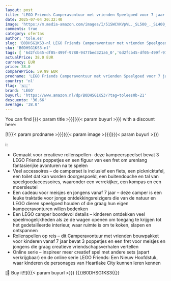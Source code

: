 ```yaml
---
layout: post
title: 'LEGO Friends Camperavontuur met vrienden Speelgoed voor 7 jaar en Ouder  Camper Bouwpakket voor Kinderen  Voertuig Set voor Rollenspellen  Cadeau voor Meisjes 42663'
date: 2025-07-04 20:32:40
image: 'https://m.media-amazon.com/images/I/51SWCVKVpVL._SL500_._SL400_.jpg'
comments: true
category: ofertas
author: 'tole.es'
slug: 'B0DHSG1KS3-nl LEGO Friends Camperavontuur met vrienden Speelgoed voor 7...'
sku: 'B0DHSG1KS3-nl'
tags: [ '6d2fcb45-df05-499f-9780-9477bed321a6_0','6d2fcb45-df05-499f-9780-9477bed321a6_501','Arborist Merchandising Root','Bouw- & constructiespeelgoed','Creatieve spellen','Educatief speelgoed','Self Service','Special Features Stores','Speelgoed & spellen','Speelgoedbouwsets','lego','🇳🇱', ]
actualPrice: 38.0 EUR
currency: EUR
price: 38.0
comparePrice: 59.99 EUR
prodname: 'LEGO Friends Camperavontuur met vrienden Speelgoed voor 7 jaar en Ouder  Camper Bouwpakket voor Kinderen  Voertuig Set voor Rollenspellen  Cadeau voor Meisjes 42663'
country: 'nl'
flag: '🇳🇱'
brand: 'LEGO'
buyurl: 'https://www.amazon.nl/dp/B0DHSG1KS3/?tag=tolees0b-21'
descuento: '36.66'
average: '38.0'
---
```


You can find [{{< param title >}}]({{< param buyurl >}}) with a discount here:

[![{{< param prodname >}}]({{< param image >}})]({{< param buyurl >}})

ℹ️:

- Gemaakt voor creatieve rollenspellen– deze kampeerspeelset bevat 3 LEGO Friends poppetjes en een figuur van een fret om urenlang fantasierijke avonturen na te spelen
- Veel accessoires – de camperset is inclusief een fiets, een picknicktafel, een toilet dat kan worden doorgespoeld, een buitendouche en tal van speelgoedaccessoires, waaronder een verrekijker, een kompas en een moersleutel
- Een cadeau voor meisjes en jongens vanaf 7 jaar – deze camper is een leuke traktatie voor jonge ontdekkingsreizigers die van de natuur en LEGO dieren speelgoed houden of die graag hun eigen kampeeravonturen willen bedenken
- Een LEGO camper boordevol details – kinderen ontdekken veel speelmogelijkheden als ze de wagen openen om toegang te krijgen tot het gedetailleerde interieur, waar ruimte is om te koken, slapen en ontspannen
- Rollenspellen op reis – dit Camperavontuur met vrienden bouwpakket voor kinderen vanaf 7 jaar bevat 3 poppetjes en een fret voor meisjes en jongens die graag creatieve vriendschapsverhalen vertellen
- Online serie – inspireer meer creatief spel met andere sets (apart verkrijgbaar) en de online serie LEGO Friends: Een Nieuw Hoofdstuk, waar kinderen de personages van Heartlake City kunnen leren kennen

[🛒 Buy it!!]({{< param buyurl >}})
{{<world>}}B0DHSG1KS3{{</world>}}
